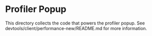 # Profiler Popup

This directory collects the code that powers the profiler popup. See devtools/client/performance-new/README.md for more information.
